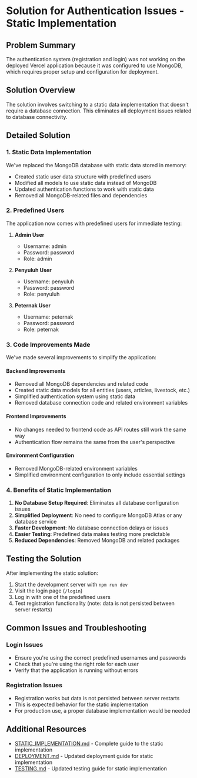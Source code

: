 # Solution for Authentication Issues - Static Implementation

## Problem Summary

The authentication system (registration and login) was not working on the deployed Vercel application because it was configured to use MongoDB, which requires proper setup and configuration for deployment.

## Solution Overview

The solution involves switching to a static data implementation that doesn't require a database connection. This eliminates all deployment issues related to database connectivity.

## Detailed Solution

### 1. Static Data Implementation

We've replaced the MongoDB database with static data stored in memory:

- Created static user data structure with predefined users
- Modified all models to use static data instead of MongoDB
- Updated authentication functions to work with static data
- Removed all MongoDB-related files and dependencies

### 2. Predefined Users

The application now comes with predefined users for immediate testing:

1. **Admin User**
   - Username: admin
   - Password: password
   - Role: admin

2. **Penyuluh User**
   - Username: penyuluh
   - Password: password
   - Role: penyuluh

3. **Peternak User**
   - Username: peternak
   - Password: password
   - Role: peternak

### 3. Code Improvements Made

We've made several improvements to simplify the application:

#### Backend Improvements

- Removed all MongoDB dependencies and related code
- Created static data models for all entities (users, articles, livestock, etc.)
- Simplified authentication system using static data
- Removed database connection code and related environment variables

#### Frontend Improvements

- No changes needed to frontend code as API routes still work the same way
- Authentication flow remains the same from the user's perspective

#### Environment Configuration

- Removed MongoDB-related environment variables
- Simplified environment configuration to only include essential settings

### 4. Benefits of Static Implementation

1. **No Database Setup Required**: Eliminates all database configuration issues
2. **Simplified Deployment**: No need to configure MongoDB Atlas or any database service
3. **Faster Development**: No database connection delays or issues
4. **Easier Testing**: Predefined data makes testing more predictable
5. **Reduced Dependencies**: Removed MongoDB and related packages

## Testing the Solution

After implementing the static solution:

1. Start the development server with `npm run dev`
2. Visit the login page (`/login`)
3. Log in with one of the predefined users
4. Test registration functionality (note: data is not persisted between server restarts)

## Common Issues and Troubleshooting

### Login Issues

- Ensure you're using the correct predefined usernames and passwords
- Check that you're using the right role for each user
- Verify that the application is running without errors

### Registration Issues

- Registration works but data is not persisted between server restarts
- This is expected behavior for the static implementation
- For production use, a proper database implementation would be needed

## Additional Resources

- [STATIC_IMPLEMENTATION.md](STATIC_IMPLEMENTATION.md) - Complete guide to the static implementation
- [DEPLOYMENT.md](DEPLOYMENT.md) - Updated deployment guide for static implementation
- [TESTING.md](TESTING.md) - Updated testing guide for static implementation